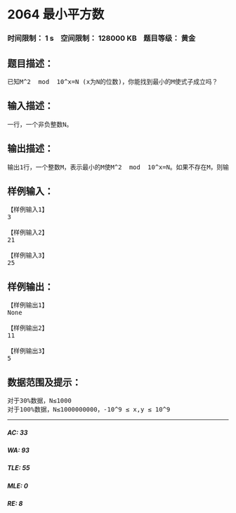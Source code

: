 # 2064 最小平方数   
### 时间限制： 1 s&nbsp;&nbsp;&nbsp;&nbsp;空间限制： 128000 KB&nbsp;&nbsp;&nbsp;&nbsp;题目等级： 黄金  
## 题目描述：  

<pre>
已知M^2  mod  10^x=N (x为N的位数)，你能找到最小的M使式子成立吗？
</pre>
  
  
## 输入描述：  

<pre>
一行，一个非负整数N。
</pre>
  
  
## 输出描述：  

<pre>
输出1行，一个整数M，表示最小的M使M^2  mod  10^x=N。如果不存在M，则输出’None’。
</pre>
  
  
## 样例输入：  

<pre>
【样例输入1】
3
 
【样例输入2】
21
 
【样例输入3】
25
</pre>
  
  
## 样例输出：  

<pre>
【样例输出1】
None
 
【样例输出2】
11
 
【样例输出3】
5
</pre>
  
  
## 数据范围及提示：  

<pre>
对于30%数据，N≤1000
对于100%数据，N≤1000000000，-10^9 ≤ x,y ≤ 10^9
</pre>
  
  
***  

##### AC: 33  
##### WA: 93  
##### TLE: 55  
##### MLE: 0  
##### RE: 8  
